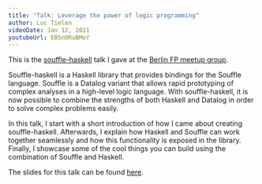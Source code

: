 ```yaml
---
title: "Talk: Leverage the power of logic programming"
author: Luc Tielen
videoDate: Jan 12, 2021
youtubeUrl: EB5nORuBMoY
---
```


This is the [souffle-haskell](https://github.com/luc-tielen/souffle-haskell)
talk I gave at the
[Berlin FP meetup group](https://www.meetup.com/Berlin-Functional-Programming-Group).

Souffle-haskell is a Haskell library that provides bindings for the Souffle
language. Souffle is a Datalog variant that allows rapid prototyping of complex
analyses in a high-level logic language. With souffle-haskell, it is now
possible to combine the strengths of both Haskell and Datalog in order to solve
complex problems easily.

In this talk, I start with a short introduction of how I came about
creating souffle-haskell. Afterwards, I explain how Haskell and Souffle
can work together seamlessly and how this functionality is exposed in the
library. Finally, I showcase some of the cool things you can build using
the combination of Souffle and Haskell.

The slides for this talk can be found
[here](https://luc-tielen.github.io/talks/souffle-haskell/).

